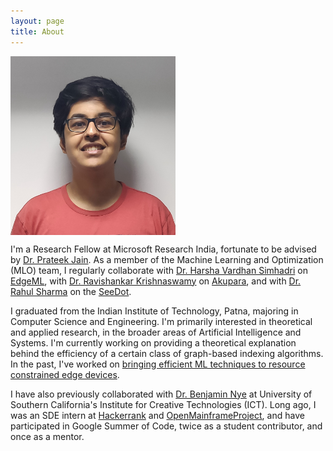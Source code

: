 ```yaml
---
layout: page
title: About
---
```


<img align = "middle" width = "264" height = "286" src = "/assets/Portrait.png">

I'm a Research Fellow at Microsoft Research India, fortunate to be advised by [Dr. Prateek Jain](https://www.microsoft.com/en-us/research/people/prajain/). As a member of the Machine Learning and Optimization (MLO) team, I regularly collaborate with [Dr. Harsha Vardhan Simhadri](https://www.microsoft.com/en-us/research/people/harshasi/) on [EdgeML](https://www.microsoft.com/en-us/research/project/edgeml/), with [Dr. Ravishankar Krishnaswamy](https://www.microsoft.com/en-us/research/people/rakri/) on [Akupara](https://www.microsoft.com/en-us/research/project/project-akupara-approximate-nearest-neighbor-search-for-large-scale-semantic-search/), and with [Dr. Rahul Sharma](https://www.microsoft.com/en-us/research/people/rahsha/) on the [SeeDot](https://www.microsoft.com/en-us/research/project/seedot-compiler-for-low-precision-machine-learning/).

I graduated from the Indian Institute of Technology, Patna, majoring in Computer Science and Engineering. I'm primarily interested in theoretical and applied research, in the broader areas of Artificial Intelligence and Systems. I'm currently working on providing a theoretical explanation behind the efficiency of a certain class of graph-based indexing algorithms. In the past, I've worked on [bringing efficient ML techniques to resource constrained edge devices](https://www.microsoft.com/en-us/research/blog/seeing-on-tiny-battery-powered-microcontrollers-with-rnnpool/?OCID=msr_blog_RNNPool_NeurIPS_tw).

I have also previously collaborated with [Dr. Benjamin Nye](http://ict.usc.edu/profile/benjamin-nye/) at University of Southern California's Institute for Creative Technologies (ICT). Long ago, I was an SDE intern at [Hackerrank](https://www.hackerrank.com/) and [OpenMainframeProject](https://www.openmainframeproject.org/), and have participated in Google Summer of Code, twice as a student contributor, and once as a mentor.
